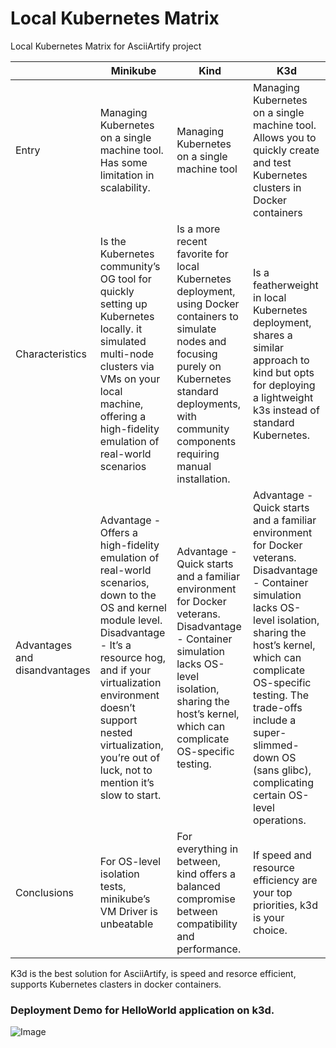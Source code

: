 # Local Kubernetes Matrix
Local Kubernetes Matrix for AsciiArtify project



|                               | Minikube                                 | Kind                                  | K3d                                                   |
|-------------------------------|------------------------------------------|---------------------------------------|-------------------------------------------------------|
| Entry                         | Managing Kubernetes on a single machine tool. Has some limitation in scalability. | Managing Kubernetes on a single machine tool| Managing Kubernetes on a single machine tool. Allows you to quickly create and test Kubernetes clusters in Docker containers|
| Characteristics               | Is the Kubernetes community’s OG tool for quickly setting up Kubernetes locally. it simulated multi-node clusters via VMs on your local machine, offering a high-fidelity emulation of real-world scenarios                    | Is a more recent favorite for local Kubernetes deployment, using Docker containers to simulate nodes and focusing purely on Kubernetes standard deployments, with community components requiring manual installation.        | Is a featherweight in local Kubernetes deployment, shares a similar approach to kind but opts for deploying a lightweight k3s instead of standard Kubernetes.                  |
| Advantages and disandvantages | Advantage - Offers a high-fidelity emulation of real-world scenarios, down to the OS and kernel module level. Disadvantage - It’s a resource hog, and if your virtualization environment doesn’t support nested virtualization, you’re out of luck, not to mention it’s slow to start.                   | Advantage - Quick starts and a familiar environment for Docker veterans. Disadvantage - Container simulation lacks OS-level isolation, sharing the host’s kernel, which can complicate OS-specific testing. | Advantage - Quick starts and a familiar environment for Docker veterans. Disadvantage - Container simulation lacks OS-level isolation, sharing the host’s kernel, which can complicate OS-specific testing. The trade-offs include a super-slimmed-down OS (sans glibc), complicating certain OS-level operations. |
| Conclusions                   | For OS-level isolation tests, minikube’s VM Driver is unbeatable           | For everything in between, kind offers a balanced compromise between compatibility and performance.  | If speed and resource efficiency are your top priorities, k3d is your choice. |

K3d is the best solution for AsciiArtify, is speed and resorce efficient, supports Kubernetes clasters in docker containers.

### Deployment Demo for HelloWorld application on k3d.

![Image](.data/demo.gif)



